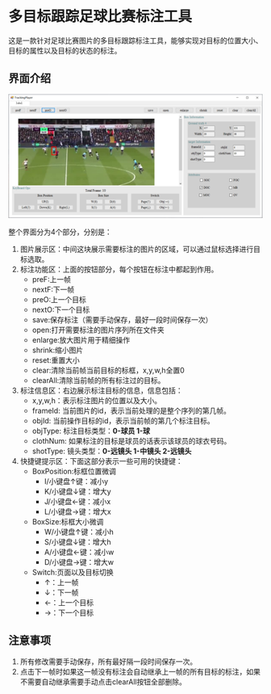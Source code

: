 # 多目标跟踪足球比赛标注工具

这是一款针对足球比赛图片的多目标跟踪标注工具，能够实现对目标的位置大小、目标的属性以及目标的状态的标注。

## 界面介绍

![example](readme/example.png)

整个界面分为4个部分，分别是：

1. 图片展示区：中间这块展示需要标注的图片的区域，可以通过鼠标选择进行目标选取。
2. 标注功能区：上面的按钮部分，每个按钮在标注中都起到作用。
    - preF:上一帧
    - nextF:下一帧
    - preO:上一个目标
    - nextO:下一个目标
    - save:保存标注（需要手动保存，最好一段时间保存一次）
    - open:打开需要标注的图片序列所在文件夹
    - enlarge:放大图片用于精细操作
    - shrink:缩小图片
    - reset:重置大小
    - clear:清除当前帧当前目标的标框，x,y,w,h全置0
    - clearAll:清除当前帧的所有标注过的目标。
3. 标注信息区：右边展示标注目标的信息，信息包括：
    - x,y,w,h：表示标注图片的位置以及大小。
    - frameId: 当前图片的id，表示当前处理的是整个序列的第几帧。
    - objId: 当前操作目标的id，表示当前帧的第几个标注目标。
    - objType: 标注目标类型：**0-球员 1-球**
    - clothNum: 如果标注的目标是球员的话表示该球员的球衣号码。
    - shotType: 镜头类型：**0-远镜头 1-中镜头 2-远镜头**
4. 快捷键提示区：下面这部分表示一些可用的快捷键：
    - BoxPosition:标框位置微调
        - I/小键盘↑键：减小y
        - K/小键盘↓键：增大y
        - J/小键盘←键：减小x
        - L/小键盘→键：增大x
    - BoxSize:标框大小微调
        - W/小键盘↑键：减小h
        - S/小键盘↓键：增大h
        - A/小键盘←键：减小w
        - D/小键盘→键：增大w
    - Switch:页面以及目标切换
        - ↑：上一帧
        - ↓：下一帧
        - ←：上一个目标
        - →：下一个目标

## 注意事项

1. 所有修改需要手动保存，所有最好隔一段时间保存一次。
2. 点击下一帧时如果这一帧没有标注会自动继承上一帧的所有目标的标注，如果不需要自动继承需要手动点击clearAll按钮全部删除。